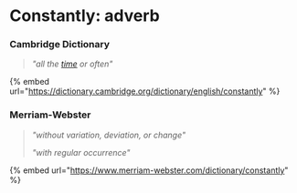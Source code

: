 # Constantly: adverb

### Cambridge Dictionary

> _"all the_ [_time_](https://dictionary.cambridge.org/dictionary/english/time) _or often"_

{% embed url="https://dictionary.cambridge.org/dictionary/english/constantly" %}

### Merriam-Webster

> _"without variation, deviation, or change"_
>
> _"with regular occurrence"_

{% embed url="https://www.merriam-webster.com/dictionary/constantly" %}
